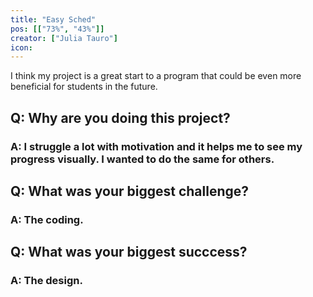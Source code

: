 ```yaml
---
title: "Easy Sched"
pos: [["73%", "43%"]]
creator: ["Julia Tauro"]
icon: 
---
```



I think my project is a great start to a program that could be even more beneficial for students in the future.

## Q: Why are you doing this project?
### A: I struggle a lot with motivation and it helps me to see my progress visually. I wanted to do the same for others.

## Q: What was your biggest challenge?
### A: The coding.

## Q: What was your biggest succcess?
### A: The design.